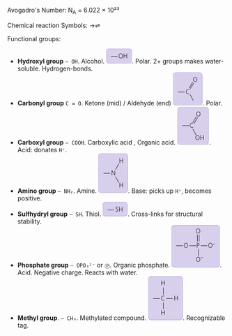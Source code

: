 Avogadro's Number: N<sub>A</sub> = 6.022 × 10²³

Chemical reaction Symbols: →⇌

Functional groups:

* **Hydroxyl group** `— OH`. Alcohol. ![](img/04/group-hydroxyl.png). Polar. 2+ groups makes water-soluble. Hydrogen-bonds.
* **Carbonyl group** `C = O`. Ketone (mid) / Aldehyde (end) ![](img/04/group-carbonyl.png). Polar.
* **Carboxyl group** `— COOH`. Carboxylic acid , Organic acid. ![](img/04/group-carboxyl.png). Acid: donates `H⁺`.
* **Amino group** `— NH₂`. Amine. ![](img/04/group-amino.png). Base: picks up `H⁺`, becomes positive.
* **Sulfhydryl group** `­— SH`. Thiol. ![](img/04/group-sulfhydryl.png). Cross-links for structural stability.
* **Phosphate group** `­— OPO₃²⁻` or `Ⓟ`. Organic phosphate. ![](img/04/group-phosphate.png). Acid. Negative charge. Reacts with water.
* **Methyl group**. `— CH₃`. Methylated compound. ![](img/04/group-methyl.png). Recognizable tag.
